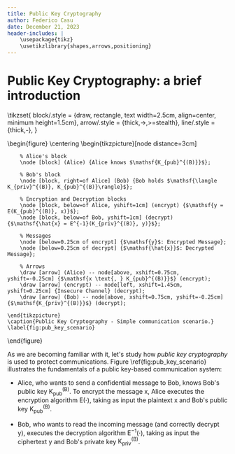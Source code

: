 ```yaml
---
title: Public Key Cryptography
author: Federico Casu
date: December 21, 2023
header-includes: | 
    \usepackage{tikz}
    \usetikzlibrary{shapes,arrows,positioning}
---
```



# Public Key Cryptography: a brief introduction

\tikzset{
  block/.style = {draw, rectangle, text width=2.5cm, align=center, minimum height=1.5cm},
  arrow/.style = {thick,->,>=stealth},
  line/.style = {thick,-},
}

\begin{figure}
    \centering
    \begin{tikzpicture}[node distance=3cm]

        % Alice's block
        \node [block] (Alice) {Alice knows $\mathsf{K_{pub}^{(B)}}$};

        % Bob's block
        \node [block, right=of Alice] (Bob) {Bob holds $\mathsf{\langle K_{priv}^{(B)}, K_{pub}^{(B)}\rangle}$};

        % Encryption and Decryption blocks
        \node [block, below=of Alice, yshift=1cm] (encrypt) {$\mathsf{y = E(K_{pub}^{(B)}, x)}$};
        \node [block, below=of Bob, yshift=1cm] (decrypt) {$\mathsf{\hat{x} = E^{-1}(K_{priv}^{(B)}, y)}$};

        % Messages
        \node [below=0.25cm of encrypt] {$\mathsf{y}$: Encrypted Message};
        \node [below=0.25cm of decrypt] {$\mathsf{\hat{x}}$: Decrypted Message};

        % Arrows
        \draw [arrow] (Alice) -- node[above, xshift=0.75cm, yshift=-0.25cm] {$\mathsf{x \text{, } K_{pub}^{(B)}}$} (encrypt);
        \draw [arrow] (encrypt) -- node[left, xshift=1.45cm, yshift=0.25cm] {Insecure Channel} (decrypt);
        \draw [arrow] (Bob) -- node[above, xshift=0.75cm, yshift=-0.25cm] {$\mathsf{K_{priv}^{(B)}}$} (decrypt);

    \end{tikzpicture}
    \caption{Public Key Cryptography - Simple communication scenario.}
    \label{fig:pub_key_scenario}
\end{figure}

As we are becoming familiar with it, let's study how *public key cryptography* is used to protect communications. Figure \ref{fig:pub_key_scenario} illustrates the fundamentals of a public key-based communication system:

- Alice, who wants to send a confidential message to Bob, knows Bob's public key $\mathsf{K_{pub}^{(B)}}$. To encrypt the message $\mathsf{x}$, Alice executes the encryption algorithm $\mathsf{E(\cdot)}$, taking as input the plaintext $\mathsf{x}$ and Bob's public key $\mathsf{K_{pub}^{(B)}}$.

- Bob, who wants to read the incoming message (and correctly decrypt $\mathsf{y}$), executes the decryption algorithm $\mathsf{E^{-1}(\cdot)}$, taking as input the ciphertext $\mathsf{y}$ and Bob's private key $\mathsf{K_{priv}^{(B)}}$.
